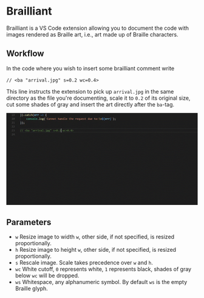 # Brailliant 

Brailliant is a VS Code extension allowing you to document the code with images rendered as Braille art,
i.e., art made up of Braille characters.

## Workflow

In the code where you wish to insert some brailliant comment write

```
// <ba "arrival.jpg" s=0.2 wc=0.4>
```

This line instructs the extension to pick up `arrival.jpg` in the same directory as the file you're documenting,
scale it to `0.2` of its original size, cut some shades of gray and insert the art directly after the `ba`-tag.

![](https://raw.githubusercontent.com/quicky84/brailliant/master/images/workflow.gif)

## Parameters
- `w` Resize image to width `w`, other side, if not specified, is resized proportionally.
- `h` Resize image to height `w`, other side, if not specified, is resized proportionally.
- `s` Rescale image. Scale takes precedence over `w` and `h`.
- `wc` White cutoff, `0` represents white, `1` represents black, shades of gray below `wc` will be dropped.
- `ws` Whitespace, any alphanumeric symbol. By default `ws` is the empty Braille glyph.